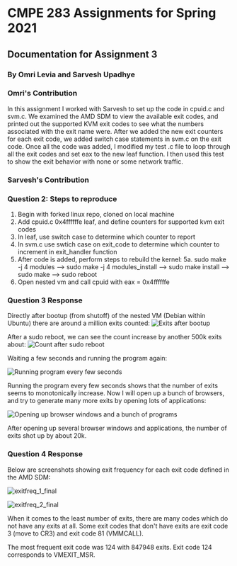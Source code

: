 # CMPE 283 Assignments for Spring 2021
## Documentation for Assignment 3
### By Omri Levia and Sarvesh Upadhye

### Omri's Contribution
In this assignment I worked with Sarvesh to set up the code in cpuid.c and svm.c. We examined the AMD SDM to view the 
available exit codes, and printed out the supported KVM exit codes to see what the numbers associated with the exit name 
were. After we added the new exit counters for each exit code, we added switch case statements in svm.c on the exit code. 
Once all the code was added, I modified my test .c file to loop through all the exit codes and set eax to the new leaf function. 
I then used this test to show the exit behavior with none or some network traffic. 
### Sarvesh's Contribution

### Question 2: Steps to reproduce
1. Begin with forked linux repo, cloned on local machine
2. Add cpuid.c 0x4ffffffe leaf, and define counters for supported kvm exit codes
3. In leaf, use switch case to determine which counter to report 
4. In svm.c use swtich case on exit_code to determine which counter to increment in exit_handler function
5. After code is added, perform steps to rebuild the kernel:
  5a. sudo make -j 4 modules --> sudo make -j 4 modules_install --> sudo make install --> sudo make --> sudo reboot
6. Open nested vm and call cpuid with eax = 0x4ffffffe

### Question 3 Response
Directly after bootup (from shutoff) of the nested VM (Debian within Ubuntu) there are around a million exits counted:
![Exits after bootup](https://user-images.githubusercontent.com/34635965/116606161-295efc00-a8e5-11eb-9fbd-29f01a34f5a1.png)

After a sudo reboot, we can see the count increase by another 500k exits about:
![Count after sudo reboot](https://user-images.githubusercontent.com/34635965/116606318-60351200-a8e5-11eb-958c-cbe356830be5.png)

Waiting a few seconds and running the program again:

![Running program every few seconds](https://user-images.githubusercontent.com/34635965/116606393-85c21b80-a8e5-11eb-92e9-b6216eb0a92c.png)

Running the program every few seconds shows that the number of exits seems to monotonically increase. Now I will open up a bunch of browsers, and try to generate many more exits by opening lots of applications:

![Opening up browser windows and a bunch of programs](https://user-images.githubusercontent.com/34635965/116606638-dc2f5a00-a8e5-11eb-90e4-4dd71a7e96fb.png)

After opening up several browser windows and applications, the number of exits shot up by about 20k. 

### Question 4 Response
Below are screenshots showing exit frequency for each exit code defined in the AMD SDM:

![exitfreq_1_final](https://user-images.githubusercontent.com/34635965/117212008-99222a80-adae-11eb-8e2b-2daad24b7a87.png)


![exitfreq_2_final](https://user-images.githubusercontent.com/34635965/117212026-9fb0a200-adae-11eb-8f4c-19ef891edcc9.png)


When it comes to the least number of exits, there are many codes which do not have any exits at all. Some exit codes that don't have exits are exit code 3 (move to CR3)
and exit code 81 (VMMCALL).

The most frequent exit code was 124 with 847948 exits. Exit code 124 corresponds to VMEXIT_MSR. 
